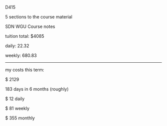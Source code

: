 D415

5 sections to the course material


SDN WGU Course notes

tuition total: $4085

daily: 22.32

weekly: 680.83

-----------------------

my costs this term:

$ 2129

183 days in 6 months (roughly)

$ 12 daily

$ 81 weekly

$ 355 monthly
